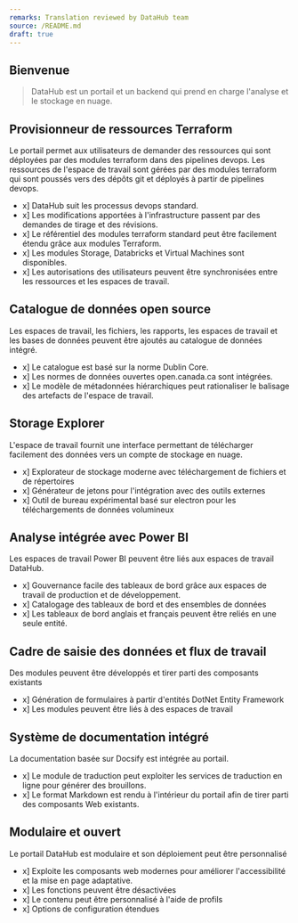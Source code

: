 ```yaml
---
remarks: Translation reviewed by DataHub team
source: /README.md
draft: true
---
```


## Bienvenue

> DataHub est un portail et un backend qui prend en charge l'analyse et le stockage en nuage.

## Provisionneur de ressources Terraform

Le portail permet aux utilisateurs de demander des ressources qui sont déployées par des modules terraform dans des pipelines devops. Les ressources de l'espace de travail sont gérées par des modules terraform qui sont poussés vers des dépôts git et déployés à partir de pipelines devops.
- x] DataHub suit les processus devops standard.
- x] Les modifications apportées à l'infrastructure passent par des demandes de tirage et des révisions.
- x] Le référentiel des modules terraform standard peut être facilement étendu grâce aux modules Terraform.
- x] Les modules Storage, Databricks et Virtual Machines sont disponibles.
- x] Les autorisations des utilisateurs peuvent être synchronisées entre les ressources et les espaces de travail.

## Catalogue de données open source

Les espaces de travail, les fichiers, les rapports, les espaces de travail et les bases de données peuvent être ajoutés au catalogue de données intégré.
- x] Le catalogue est basé sur la norme Dublin Core.
- x] Les normes de données ouvertes open.canada.ca sont intégrées.
- x] Le modèle de métadonnées hiérarchiques peut rationaliser le balisage des artefacts de l'espace de travail.

## Storage Explorer

L'espace de travail fournit une interface permettant de télécharger facilement des données vers un compte de stockage en nuage.
- x] Explorateur de stockage moderne avec téléchargement de fichiers et de répertoires
- x] Générateur de jetons pour l'intégration avec des outils externes
- x] Outil de bureau expérimental basé sur electron pour les téléchargements de données volumineux

## Analyse intégrée avec Power BI

Les espaces de travail Power BI peuvent être liés aux espaces de travail DataHub.
- x] Gouvernance facile des tableaux de bord grâce aux espaces de travail de production et de développement.
- x] Catalogage des tableaux de bord et des ensembles de données
- x] Les tableaux de bord anglais et français peuvent être reliés en une seule entité.

## Cadre de saisie des données et flux de travail

Des modules peuvent être développés et tirer parti des composants existants
- x] Génération de formulaires à partir d'entités DotNet Entity Framework
- x] Les modules peuvent être liés à des espaces de travail

## Système de documentation intégré

La documentation basée sur Docsify est intégrée au portail.
- x] Le module de traduction peut exploiter les services de traduction en ligne pour générer des brouillons.
- x] Le format Markdown est rendu à l'intérieur du portail afin de tirer parti des composants Web existants.


## Modulaire et ouvert

Le portail DataHub est modulaire et son déploiement peut être personnalisé
- x] Exploite les composants web modernes pour améliorer l'accessibilité et la mise en page adaptative.
- x] Les fonctions peuvent être désactivées
- x] Le contenu peut être personnalisé à l'aide de profils
- x] Options de configuration étendues


